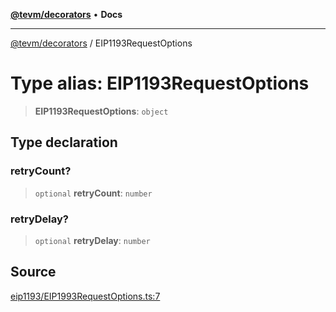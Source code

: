 [**@tevm/decorators**](../README.md) • **Docs**

***

[@tevm/decorators](../globals.md) / EIP1193RequestOptions

# Type alias: EIP1193RequestOptions

> **EIP1193RequestOptions**: `object`

## Type declaration

### retryCount?

> `optional` **retryCount**: `number`

### retryDelay?

> `optional` **retryDelay**: `number`

## Source

[eip1193/EIP1993RequestOptions.ts:7](https://github.com/evmts/tevm-monorepo/blob/main/packages/decorators/src/eip1193/EIP1993RequestOptions.ts#L7)
